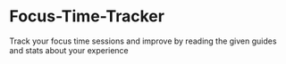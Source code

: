 # Focus-Time-Tracker
Track your focus time sessions and improve by reading the given guides and stats about your experience

